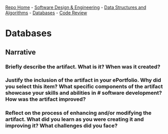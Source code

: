 [Repo Home](README.md) - [Software Design & Engineering](../../enhanced_code/SDE_it245_zoo_auth/SDE.md) - [Data Structures and Algorithms](../../enhanced_code/DSALGO_cs260_binary_search_tree/ADS.md) - [Databases](../../enhanced_code/DB_cs340_animal_finder/DB.md) - [Code Review](../../CR.md)

<h1>Databases</h1>

## Narrative

### Briefly describe the artifact. What is it? When was it created?

### Justify the inclusion of the artifact in your ePortfolio. Why did you select this item? What specific components of the artifact showcase your skills and abilities in # software development? How was the artifact improved?

### Reflect on the process of enhancing and/or modifying the artifact. What did you learn as you were creating it and improving it? What challenges did you face?
